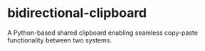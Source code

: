 # bidirectional-clipboard
A Python-based shared clipboard enabling seamless copy-paste functionality between two systems.
